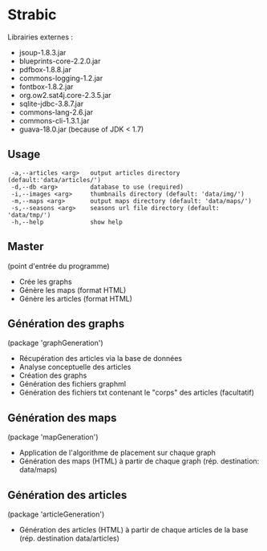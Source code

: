 # Strabic

Librairies externes :
- jsoup-1.8.3.jar
- blueprints-core-2.2.0.jar
- pdfbox-1.8.8.jar
- commons-logging-1.2.jar
- fontbox-1.8.2.jar
- org.ow2.sat4j.core-2.3.5.jar
- sqlite-jdbc-3.8.7.jar
- commons-lang-2.6.jar
- commons-cli-1.3.1.jar
- guava-18.0.jar (because of JDK < 1.7)


## Usage
```
 -a,--articles <arg>   output articles directory (default:'data/articles/')
 -d,--db <arg>         database to use (required)
 -i,--images <arg>     thumbnails directory (default: 'data/img/')
 -m,--maps <arg>       output maps directory (default: 'data/maps/')
 -s,--seasons <arg>    seasons url file directory (default: 'data/tmp/')
 -h,--help             show help
 ```

## Master
(point d'entrée du programme)

- Crée les graphs
- Génère les maps (format HTML)
- Génère les articles (format HTML)

## Génération des graphs
(package 'graphGeneration')

- Récupération des articles via la base de données
- Analyse conceptuelle des articles
- Création des graphs
- Génération des fichiers graphml
- Génération des fichiers txt contenant le "corps" des articles (facultatif)

## Génération des maps
(package 'mapGeneration')

- Application de l'algorithme de placement sur chaque graph
- Génération des maps (HTML) à partir de chaque graph (rép. destination: data/maps)

## Génération des articles
(package 'articleGeneration')

- Génération des articles (HTML) à partir de chaque articles de la base (rép. destination data/articles)



